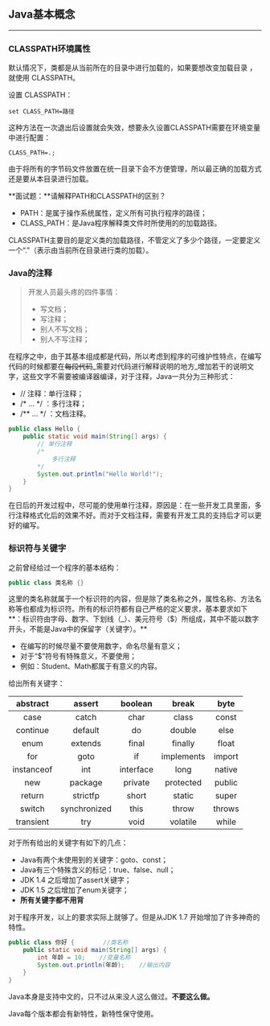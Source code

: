 ## Java基本概念

---

### CLASSPATH环境属性

默认情况下，类都是从当前所在的目录中进行加载的，如果要想改变加载目录 ，就使用 CLASSPATH。

设置 CLASSPATH：
```shell
set CLASS_PATH=路径
```

这种方法在一次退出后设置就会失效，想要永久设置CLASSPATH需要在环境变量中进行配置：
```
CLASS_PATH=.;
```

由于将所有的字节码文件放置在统一目录下会不方便管理，所以最正确的加载方式还是要从本目录进行加载。

**面试题：**请解释PATH和CLASSPATH的区别？

* PATH：是属于操作系统属性，定义所有可执行程序的路径；
* CLASS\_PATH：是Java程序解释类文件时所使用的的加载路径。

CLASSPATH主要目的是定义类的加载路径，不管定义了多少个路径，一定要定义一个“.”（表示由当前所在目录进行类的加载）。

### Java的注释

> 开发人员最头疼的四件事情：
> * 写文档；
> * 写注释；
> * 别人不写文档；
> * 别人不写注释；

在程序之中，由于其基本组成都是代码，所以考虑到程序的可维护性特点，在编写代码的时候都要在~~每段代码~~_需要对代码进行解释说明的地方_增加若干的说明文字，这些文字不需要被编译器编译，对于注释，Java一共分为三种形式：

* // 注释：单行注释；
* /\* ... \*/ ：多行注释；
* /\*\* ... \*/ ：文档注释。

```java
public class Hello {
    public static void main(String[] args) {
        // 单行注释
        /*
            多行注释
        */
        System.out.println("Hello World!");
    }
}
```

在日后的开发过程中，尽可能的使用单行注释，原因是：在一些开发工具里面，多行注释格式化后的效果不好。而对于文档注释，需要有开发工具的支持后才可以更好的编写。

### 标识符与关键字

之前曾经给过一个程序的基本结构：

```java
public class 类名称 {}
```

这里的类名称就属于一个标识符的内容，但是除了类名称之外，属性名称、方法名称等也都成为标识符。所有的标识符都有自己严格的定义要求，基本要求如下**：标识符由字母、数字、下划线（\_）、美元符号（$）所组成，其中不能以数字开头，不能是Java中的保留字（关键字）。**

* 在编写的时候尽量不要使用数字，命名尽量有意义；
* 对于“$”符号有特殊意义，不要使用；
* 例如：Student、Math都属于有意义的内容。

给出所有关键字：

| abstract | assert | boolean | break | byte |
| :---: | :---: | :---: | :---: | :---: |
| case | catch | char | class | const |
| continue | default | do | double | else |
| enum | extends | final | finally | float |
| for | goto | if | implements | import |
| instanceof | int | interface | long | native |
| new | package | private | protected | public |
| return | strictfp | short | static | super |
| switch | synchronized | this | throw | throws |
| transient | try | void | volatile | while |

对于所有给出的关键字有如下的几点：

* Java有两个未使用到的关键字：goto、const；
* Java有三个特殊含义的标记：true、false、null；
* JDK 1.4 之后增加了assert关键字；
* JDK 1.5 之后增加了enum关键字；
* **所有关键字都不用背**

对于程序开发，以上的要求实际上就够了。但是从JDK 1.7 开始增加了许多神奇的特性。

```java
public class 你好 {        //类名称
    public static void main(String[] args) {
        int 年龄 = 10;    //变量名称
        System.out.println(年龄);    //输出内容
    }
}
```

Java本身是支持中文的，只不过从来没人这么做过。**不要这么做。**

Java每个版本都会有新特性，新特性保守使用。